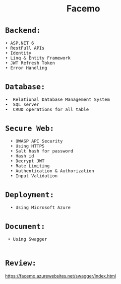 <h1 align="center">  Facemo</h1>

#  `Backend:`
 <pre>
• ASP.NET 6
• RestFull APIs
• Identity 
• Linq & Entity Framework
• JWT Refresh Token
• Error Handling
</pre>

#  `Database:`
 <pre>
•  Relational Database Management System 
•  SQL server
•  CRUD operations for all table
</pre>

#  `Secure Web:`
 <pre>
  • OWASP API Security
  • Using HTTPS 
  • Salt hash for password
  • Hash id
  • Decrypt JWT
  • Rate Limiting
  • Authentication & Authorization 
  • Input Validation
</pre>

#  `Deployment:`
 <pre>
  • Using Microsoft Azure 
</pre>
 
#  `Document:`
 <pre>
 • Using Swagger 
 </pre>

#  `Review:`
https://facemo.azurewebsites.net/swagger/index.html

